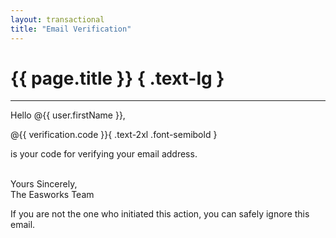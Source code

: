 ```yaml
---
layout: transactional
title: "Email Verification"
---
```


# {{ page.title }} { .text-lg }

---

Hello @{{ user.firstName }},

@{{ verification.code }}{ .text-2xl .font-semibold } 

is your code for verifying your email address.

\
Yours Sincerely,\
The Easworks Team

<push name="post-main-content">
  <!-- <tr><td class="p-1"></td></tr> -->
  <tr><td class="py-2 px-4 text-center text-slate-500 text-sm">
    If you are not the one who initiated this action, you can safely ignore this email.
  </td></tr>

</push>


